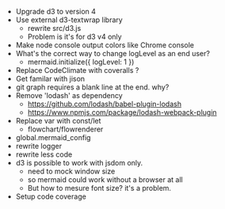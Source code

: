- Upgrade d3 to version 4
- Use external d3-textwrap library
    - rewrite src/d3.js
    - Problem is it's for d3 v4 only
- Make node console output colors like Chrome console
- What's the correct way to change logLevel as an end user?
    - mermaid.initialize({ logLevel: 1 })
- Replace CodeClimate with coveralls ?
- Get familar with jison
- git graph requires a blank line at the end. why?
- Remove 'lodash' as dependency
    - https://github.com/lodash/babel-plugin-lodash
    - https://www.npmjs.com/package/lodash-webpack-plugin
- Replace var with const/let
    - flowchart/flowrenderer
- global.mermaid_config
- rewrite logger
- rewrite less code
- d3 is possible to work with jsdom only.
    - need to mock window size
    - so mermaid could work without a browser at all
    - But how to mesure font size? it's a problem.
- Setup code coverage

